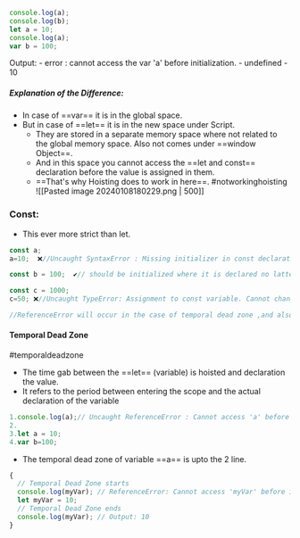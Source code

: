 ```js
console.log(a);
console.log(b);
let a = 10;
console.log(a);
var b = 100;
```
 Output: 
	- error : cannot access the var 'a' before initialization.
	- undefined
	- 10  
##### Explanation of the Difference:
- In case of ==var== it is in the global space.
- But in case of ==let== it is in the new space under Script.
	- They are stored in a separate memory space where not related to the global memory space. Also not comes under ==window Object==.
	- And in this space you cannot access the ==let and const== declaration before the value is assigned in them. 
	- ==That's why Hoisting does to work in here==. #notworkinghoisting
	![[Pasted image 20240108180229.png | 500]]
### Const:
- This ever more strict than let.
```js 
const a;
a=10;  ❌//Uncaught SyntaxError : Missing initializer in const declaration.

const b = 100;  ✔// should be initialized where it is declared no latter initialization allowed.

const c = 1000;
c=50; ❌//Uncaught TypeError: Assignment to const variable. Cannot change the value latter. Once initialised the value cannot be changeable.

//ReferenceError will occur in the case of temporal dead zone ,and also at accessing the var variable not even declared.

```
#### Temporal Dead Zone
#temporaldeadzone
- The time gab between the ==let== (variable) is hoisted and declaration the value.
- It refers to the period between entering the scope and the actual declaration of the variable
```js
1.console.log(a);// Uncaught ReferenceError : Cannot access 'a' before intialization.
2.
3.let a = 10;
4.var b=100;
```
- The temporal dead zone of variable ==a== is upto the 2 line.
```js
{
  // Temporal Dead Zone starts
  console.log(myVar); // ReferenceError: Cannot access 'myVar' before initialization
  let myVar = 10;
  // Temporal Dead Zone ends
  console.log(myVar); // Output: 10
}
```
 